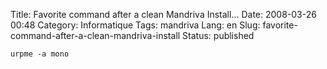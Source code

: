 Title: Favorite command after a clean Mandriva Install...
Date: 2008-03-26 00:48
Category: Informatique
Tags: mandriva
Lang: en
Slug: favorite-command-after-a-clean-mandriva-install
Status: published

    urpme -a mono
